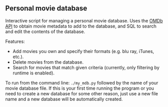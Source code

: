 ## Personal movie database

Interactive script for managing a personal movie database.
Uses the [OMDb API] to obtain movie metadata to add to the database,
and SQL to search and edit the contents of the database.

Features:

- Add movies you own and specify their formats (e.g. blu ray, iTunes, etc.).
- Delete movies from the database.
- Search for movies that match given criteria (currently, only
  filtering by runtime is enabled).

To run from the command line: `./my_mdb.py` followed by the name of
your movie database file. If this is your first time running the program
or you need to create a new database for some other reason, just use a new 
file name and a new database will be automatically created.


[OMDb API]: http://www.omdbapi.com
